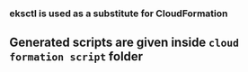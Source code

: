 ### eksctl is used as a substitute for CloudFormation

## Generated scripts are given inside `cloud formation script` folder
